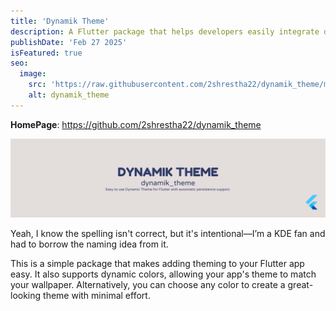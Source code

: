 ```yaml
---
title: 'Dynamik Theme'
description: A Flutter package that helps developers easily integrate dynamic theming in their apps.
publishDate: 'Feb 27 2025'
isFeatured: true
seo:
  image:
    src: 'https://raw.githubusercontent.com/2shrestha22/dynamik_theme/main/assets/banner.png'
    alt: dynamik_theme
---
```


**HomePage**: https://github.com/2shrestha22/dynamik_theme

![dynamik_theme](https://raw.githubusercontent.com/2shrestha22/dynamik_theme/main/assets/banner.png)

Yeah, I know the spelling isn't correct, but it's intentional—I’m a KDE fan and had to borrow the naming idea from it.

This is a simple package that makes adding theming to your Flutter app easy. It also supports dynamic colors, allowing your app's theme to match your wallpaper. Alternatively, you can choose any color to create a great-looking theme with minimal effort.
